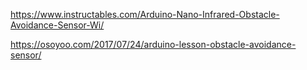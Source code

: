https://www.instructables.com/Arduino-Nano-Infrared-Obstacle-Avoidance-Sensor-Wi/

https://osoyoo.com/2017/07/24/arduino-lesson-obstacle-avoidance-sensor/
